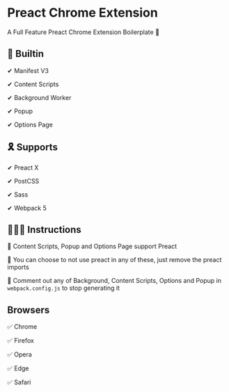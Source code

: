 # Preact Chrome Extension
A Full Feature Preact Chrome Extension Boilerplate 🎁

## 🏡 Builtin


✔ Manifest V3

✔ Content Scripts

✔ Background Worker

✔ Popup

✔ Options Page


## 🎗 Supports


✔ Preact X

✔ PostCSS

✔ Sass

✔ Webpack 5


## 👩🏻‍🏫 Instructions

🥇 Content Scripts, Popup and Options Page support Preact

🥈 You can choose to not use preact in any of these, just remove the preact imports

🥉 Comment out any of Background, Content Scripts, Options and Popup in `webpack.config.js` to stop generating it

## Browsers


✅ Chrome

✅ Firefox

✅ Opera

✅ Edge

✅ Safari
